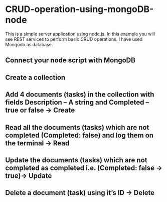 # CRUD-operation-using-mongoDB-node
This is a simple server application using node.js.
In this example you will see REST services to perform basic CRUD operations. I have used Mongodb as database.

## Connect your node script with MongoDB
## Create a collection 
## Add 4 documents (tasks) in the collection with fields Description – A string and Completed – true or false -> Create
## Read all the documents (tasks) which are not completed (Completed: false) and log them on the terminal -> Read
## Update the documents (tasks) which are not completed as completed i.e. (Completed: false -> true)-> Update
## Delete a document (task) using it’s ID -> Delete
